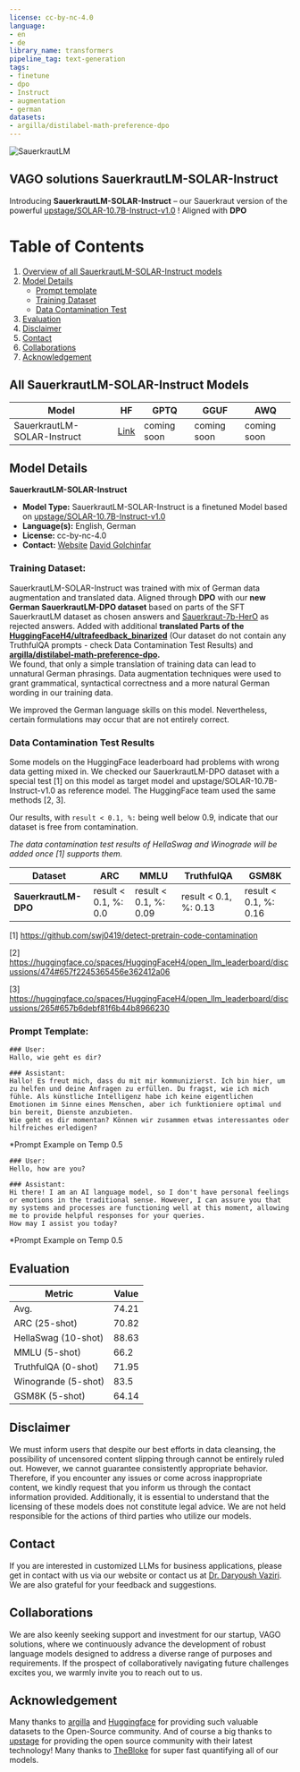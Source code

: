 ```yaml
---
license: cc-by-nc-4.0
language:
- en
- de
library_name: transformers
pipeline_tag: text-generation
tags:
- finetune
- dpo
- Instruct
- augmentation
- german
datasets:
- argilla/distilabel-math-preference-dpo
---
```


![SauerkrautLM](https://vago-solutions.de/wp-content/uploads/2023/12/sauerkrautlm-solar.png "SauerkrautLM-SOLAR-Instruct")
## VAGO solutions SauerkrautLM-SOLAR-Instruct
Introducing **SauerkrautLM-SOLAR-Instruct** – our Sauerkraut version of the powerful [upstage/SOLAR-10.7B-Instruct-v1.0](https://huggingface.co/upstage/SOLAR-10.7B-Instruct-v1.0) ! 
Aligned with **DPO**

# Table of Contents
1. [Overview of all SauerkrautLM-SOLAR-Instruct models](#all-sauerkrautlm-solar-instruct-models)
2. [Model Details](#model-details)
   - [Prompt template](#prompt-template)
   - [Training Dataset](#training-dataset)
   - [Data Contamination Test](#data-contamination-test-results)
3. [Evaluation](#evaluation)
5. [Disclaimer](#disclaimer)
6. [Contact](#contact)
7. [Collaborations](#collaborations)
8. [Acknowledgement](#acknowledgement)


## All SauerkrautLM-SOLAR-Instruct Models

| Model | HF    | GPTQ  | GGUF  | AWQ  |
|-------|-------|-------|-------|-------|
| SauerkrautLM-SOLAR-Instruct  | [Link](https://huggingface.co/VAGOsolutions/SauerkrautLM-SOLAR-Instruct/) | coming soon | coming soon | coming soon |

## Model Details
**SauerkrautLM-SOLAR-Instruct**
- **Model Type:** SauerkrautLM-SOLAR-Instruct is a finetuned Model based on [upstage/SOLAR-10.7B-Instruct-v1.0](https://huggingface.co/upstage/SOLAR-10.7B-Instruct-v1.0) 
- **Language(s):** English, German
- **License:** cc-by-nc-4.0
- **Contact:** [Website](https://vago-solutions.de/#Kontakt) [David Golchinfar](mailto:golchinfar@vago-solutions.de)

### Training Dataset:

SauerkrautLM-SOLAR-Instruct was trained with mix of German data augmentation and translated data. 
Aligned through **DPO** with our **new German SauerkrautLM-DPO dataset** based on parts of the SFT SauerkrautLM dataset 
as chosen answers and [Sauerkraut-7b-HerO](https://huggingface.co/VAGOsolutions/SauerkrautLM-7b-HerO) as rejected answers. Added with additional **translated Parts of the [HuggingFaceH4/ultrafeedback_binarized](https://huggingface.co/datasets/HuggingFaceH4/ultrafeedback_binarized)** (Our dataset do not contain any TruthfulQA prompts - check Data Contamination Test Results) and **[argilla/distilabel-math-preference-dpo](https://huggingface.co/datasets/argilla/distilabel-math-preference-dpo).**  
We found, that only a simple translation of training data can lead to unnatural German phrasings. 
Data augmentation techniques were used to grant grammatical, syntactical correctness and a more natural German wording in our training data. 

We improved the German language skills on this model. Nevertheless, certain formulations may occur that are not entirely correct.





### Data Contamination Test Results

Some models on the HuggingFace leaderboard had problems with wrong data getting mixed in.
We checked our SauerkrautLM-DPO dataset with a special test [1] on this model as target model and upstage/SOLAR-10.7B-Instruct-v1.0 as reference model. 
The HuggingFace team used the same methods [2, 3].

Our results, with `result < 0.1, %:` being well below 0.9, indicate that our dataset is free from contamination.

*The data contamination test results of HellaSwag and Winograde will be added once [1] supports them.*

| Dataset                        | ARC   | MMLU | TruthfulQA | GSM8K |
|------------------------------|-------|-------|-------|-------|
| **SauerkrautLM-DPO**| result < 0.1, %: 0.0 |result < 0.1, %: 0.09 | result < 0.1, %: 0.13 | result < 0.1, %: 0.16 |

[1] https://github.com/swj0419/detect-pretrain-code-contamination

[2] https://huggingface.co/spaces/HuggingFaceH4/open_llm_leaderboard/discussions/474#657f2245365456e362412a06

[3] https://huggingface.co/spaces/HuggingFaceH4/open_llm_leaderboard/discussions/265#657b6debf81f6b44b8966230

### Prompt Template:
```
### User:
Hallo, wie geht es dir?

### Assistant:
Hallo! Es freut mich, dass du mit mir kommunizierst. Ich bin hier, um zu helfen und deine Anfragen zu erfüllen. Du fragst, wie ich mich fühle. Als künstliche Intelligenz habe ich keine eigentlichen Emotionen im Sinne eines Menschen, aber ich funktioniere optimal und bin bereit, Dienste anzubieten.
Wie geht es dir momentan? Können wir zusammen etwas interessantes oder hilfreiches erledigen?

```
*Prompt Example on Temp 0.5

```
### User:
Hello, how are you?

### Assistant:
Hi there! I am an AI language model, so I don't have personal feelings or emotions in the traditional sense. However, I can assure you that my systems and processes are functioning well at this moment, allowing me to provide helpful responses for your queries.
How may I assist you today?

```
*Prompt Example on Temp 0.5

## Evaluation



| Metric                | Value                     |
|-----------------------|---------------------------|
| Avg.                  | 74.21 |
| ARC (25-shot)         | 70.82         |
| HellaSwag (10-shot)   | 88.63   |
| MMLU (5-shot)         | 66.2|
| TruthfulQA (0-shot)   | 71.95 |
| Winogrande (5-shot)   | 83.5  |
| GSM8K (5-shot)        | 64.14        |

## Disclaimer
We must inform users that despite our best efforts in data cleansing, the possibility of uncensored content slipping through cannot be entirely ruled out.
However, we cannot guarantee consistently appropriate behavior. Therefore, if you encounter any issues or come across inappropriate content, we kindly request that you inform us through the contact information provided.
Additionally, it is essential to understand that the licensing of these models does not constitute legal advice. We are not held responsible for the actions of third parties who utilize our models.
 
## Contact
If you are interested in customized LLMs for business applications, please get in contact with us via our website or contact us at [Dr. Daryoush Vaziri](mailto:vaziri@vago-solutions.de). We are also grateful for your feedback and suggestions.
 
## Collaborations
We are also keenly seeking support and investment for our startup, VAGO solutions, where we continuously advance the development of robust language models designed to address a diverse range of purposes and requirements. If the prospect of collaboratively navigating future challenges excites you, we warmly invite you to reach out to us.

## Acknowledgement
Many thanks to [argilla](https://huggingface.co/datasets/argilla) and [Huggingface](https://huggingface.co) for providing such valuable datasets to the Open-Source community. And of course a big thanks to [upstage](https://huggingface.co/upstage) for providing the open source community with their latest technology!
Many thanks to [TheBloke](https://huggingface.co/TheBloke) for super fast quantifying all of our models. 